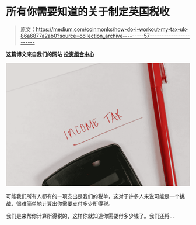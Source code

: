 # 所有你需要知道的关于制定英国税收

> 原文：<https://medium.com/coinmonks/how-do-i-workout-my-tax-uk-86a6877a2ab0?source=collection_archive---------57----------------------->

**这篇博文来自我们的网站** [**投资组合中心**](http://www.portfolio-hub.co.uk/)

![](img/2c581d7026f08122f6162c7f0b4c3f3b.png)

可能我们所有人都有的一项支出是我们的税单，这对于许多人来说可能是一个挑战，很难简单地计算出你需要支付多少所得税。

我们是来帮你计算所得税的，这样你就知道你需要付多少钱了。我们还将…